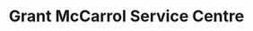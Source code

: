 ---
title: "Grant McCarrol Service Centre"
url: /armidale/grant-mccarrol-service-centre/
shop: car repair
---
